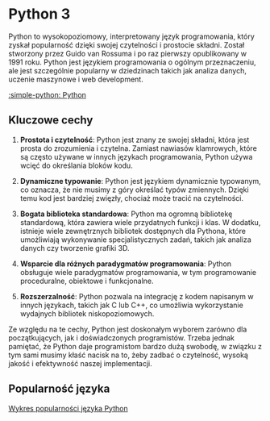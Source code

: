 # Python 3

Python to wysokopoziomowy, interpretowany język programowania, który zyskał popularność dzięki swojej czytelności i prostocie składni. Został stworzony przez Guido van Rossuma i po raz pierwszy opublikowany w 1991 roku. Python jest językiem programowania o ogólnym przeznaczeniu, ale jest szczególnie popularny w dziedzinach takich jak analiza danych, uczenie maszynowe i web development.

[:simple-python: Python](https://www.python.org/)

## Kluczowe cechy

1. **Prostota i czytelność**: Python jest znany ze swojej składni, która jest prosta do zrozumienia i czytelna. Zamiast nawiasów klamrowych, które są często używane w innych językach programowania, Python używa wcięć do określania bloków kodu.

2. **Dynamiczne typowanie**: Python jest językiem dynamicznie typowanym, co oznacza, że nie musimy z góry określać typów zmiennych. Dzięki temu kod jest bardziej zwięzły, chociaż może tracić na czytelności.

3. **Bogata biblioteka standardowa**: Python ma ogromną bibliotekę standardową, która zawiera wiele przydatnych funkcji i klas. W dodatku, istnieje wiele zewnętrznych bibliotek dostępnych dla Pythona, które umożliwiają wykonywanie specjalistycznych zadań, takich jak analiza danych czy tworzenie grafiki 3D.

4. **Wsparcie dla różnych paradygmatów programowania**: Python obsługuje wiele paradygmatów programowania, w tym programowanie proceduralne, obiektowe i funkcjonalne.

5. **Rozszerzalność**: Python pozwala na integrację z kodem napisanym w innych językach, takich jak C lub C++, co umożliwia wykorzystanie wydajnych bibliotek niskopoziomowych.

Ze względu na te cechy, Python jest doskonałym wyborem zarówno dla początkujących, jak i doświadczonych programistów. Trzeba jednak pamiętać, że Python daje programistom bardzo dużą swobodę, w związku z tym sami musimy kłaść nacisk na to, żeby zadbać o czytelność, wysoką jakość i efektywność naszej implementacji.

## Popularność języka

[Wykres popularności języka Python](https://www.tiobe.com/tiobe-index/python/)